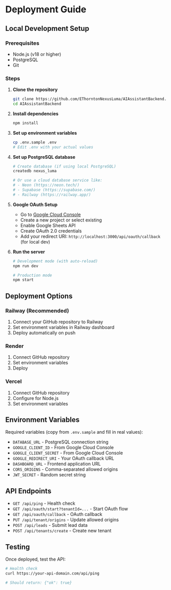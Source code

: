 # Deployment Guide

## Local Development Setup

### Prerequisites
- Node.js (v18 or higher)
- PostgreSQL
- Git

### Steps

1. **Clone the repository**
   ```bash
   git clone https://github.com/EThorntonNexusLuma/AIAssistantBackend.git
   cd AIAssistantBackend
   ```

2. **Install dependencies**
   ```bash
   npm install
   ```

3. **Set up environment variables**
   ```bash
   cp .env.sample .env
   # Edit .env with your actual values
   ```

4. **Set up PostgreSQL database**
   ```bash
   # Create database (if using local PostgreSQL)
   createdb nexus_luma
   
   # Or use a cloud database service like:
   # - Neon (https://neon.tech/)
   # - Supabase (https://supabase.com/)
   # - Railway (https://railway.app/)
   ```

5. **Google OAuth Setup**
   - Go to [Google Cloud Console](https://console.cloud.google.com/)
   - Create a new project or select existing
   - Enable Google Sheets API
   - Create OAuth 2.0 credentials
   - Add your redirect URI: `http://localhost:3000/api/oauth/callback` (for local dev)

6. **Run the server**
   ```bash
   # Development mode (with auto-reload)
   npm run dev
   
   # Production mode
   npm start
   ```

## Deployment Options

### Railway (Recommended)
1. Connect your GitHub repository to Railway
2. Set environment variables in Railway dashboard
3. Deploy automatically on push

### Render
1. Connect GitHub repository
2. Set environment variables
3. Deploy

### Vercel
1. Connect GitHub repository  
2. Configure for Node.js
3. Set environment variables

## Environment Variables

Required variables (copy from `.env.sample` and fill in real values):

- `DATABASE_URL` - PostgreSQL connection string
- `GOOGLE_CLIENT_ID` - From Google Cloud Console
- `GOOGLE_CLIENT_SECRET` - From Google Cloud Console
- `GOOGLE_REDIRECT_URI` - Your OAuth callback URL
- `DASHBOARD_URL` - Frontend application URL
- `CORS_ORIGINS` - Comma-separated allowed origins
- `JWT_SECRET` - Random secret string

## API Endpoints

- `GET /api/ping` - Health check
- `GET /api/oauth/start?tenantId=...` - Start OAuth flow
- `GET /api/oauth/callback` - OAuth callback
- `PUT /api/tenant/origins` - Update allowed origins
- `POST /api/leads` - Submit lead data
- `POST /api/tenants/create` - Create new tenant

## Testing

Once deployed, test the API:

```bash
# Health check
curl https://your-api-domain.com/api/ping

# Should return: {"ok": true}
```